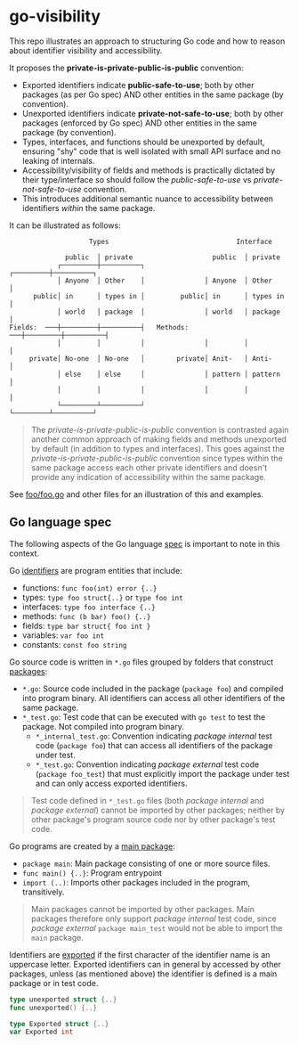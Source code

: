 # go-visibility

This repo illustrates an approach to structuring Go code and how to reason about
identifier visibility and accessibility.

It proposes the **private-is-private-public-is-public** convention:
- Exported identifiers indicate **public-safe-to-use**; both by other packages (as per Go spec) AND other entities in the same package (by convention).
- Unexported identifiers indicate **private-not-safe-to-use**; both by other packages (enforced by Go spec) AND other entities in the same package (by convention).
- Types, interfaces, and functions should be unexported by default, ensuring "shy" code that is well isolated with small API surface and no leaking of internals.
- Accessibility/visibility of fields and methods is practically dictated by their type/interface so should follow the _public-safe-to-use_ vs _private-not-safe-to-use_ convention.
- This introduces additional semantic nuance to accessibility between identifiers _within_ the same package.

It can be illustrated as follows:
```
                    Types                                Interface

              public  │ private                    public  │ private
            ┌─────────┼──────────┐               ┌─────────┼──────────┐
            │ Anyone  │ Other    │               │ Anyone  │ Other    │
      public│ in      │ types in │         public│ in      │ types in │
            │ world   │ package  │               │ world   │ package  │
Fields:  ───┼─────────┼──────────┤   Methods: ───┼─────────┼──────────┤
            │         │          │               │         │          │
     private│ No-one  │ No-one   │        private│ Anit-   │ Anti-    │
            │ else    │ else     │               │ pattern │ pattern  │
            │         │          │               │         │          │
            └─────────┴──────────┘               └─────────┴──────────┘
```

> The _private-is-private-public-is-public_ convention is contrasted again another 
> common approach of making fields and methods unexported by default (in addition to types and interfaces). 
> This goes against the _private-is-private-public-is-public_ convention
> since types within the same package access each other private identifiers and doesn't
> provide any indication of accessibility within the same package.

See [foo/foo.go](foo/foo.go) and other files for an illustration of this and examples.
 
## Go language spec

The following aspects of the Go language [spec](https://go.dev/ref/spec) is important to note in this context.

Go [identifiers](https://go.dev/ref/spec#Identifiers) are program entities that include:
- functions: `func foo(int) error {..}`
- types: `type foo struct{..}` or `type foo int`
- interfaces: `type foo interface {..}`
- methods: `func (b bar) foo() {..}`
- fields: `type bar struct{ foo int }`
- variables: `var foo int`
- constants: `const foo string`

Go source code is written in `*.go` files grouped by folders that construct [packages](https://go.dev/ref/spec#Packages):
- `*.go`: Source code included in the package (`package foo`) and compiled into program binary. All identifiers can access all other identifiers of the same package.
- `*_test.go`: Test code that can be executed with `go test` to test the package. Not compiled into program binary.
  - `*_internal_test.go`: Convention indicating _package internal_ test code (`package foo`) that can access all identifiers of the package under test.
  - `*_test.go`: Convention indicating _package external_ test code (`package foo_test`) that must explicitly import the package under test and can only access exported identifiers.

> Test code defined in `*_test.go` files (both _package internal_ and _package external_) cannot be imported
> by other packages; neither by other package's program source code nor by other package's test code.

Go programs are created by a [main package](https://go.dev/ref/spec#Program_execution):
- `package main`: Main package consisting of one or more source files.
- `func main() {..}`: Program entrypoint
- `import (..)`: Imports other packages included in the program, transitively.

> Main packages cannot be imported by other packages. 
> Main packages therefore only support _package internal_ test code, 
> since _package external_ `package main_test` would not be able to import the `main` package.

Identifiers are [exported](https://go.dev/ref/spec#Exported_identifiers) if 
the first character of the identifier name is an uppercase letter.
Exported identifiers can in general by accessed by other packages, unless (as mentioned above) the
identifier is defined is a main package or in test code.
```go
type unexported struct {..}
func unexported() {..}

type Exported struct {..}
var Exported int
```




